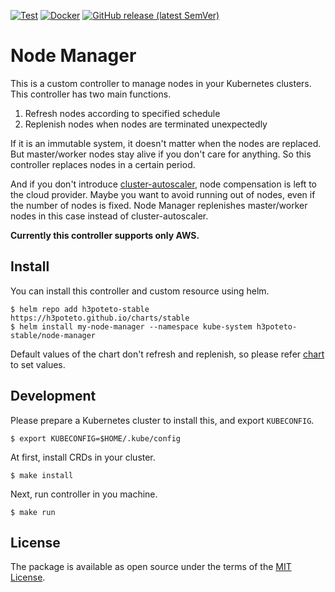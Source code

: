 [![Test](https://github.com/h3poteto/node-manager/actions/workflows/test.yml/badge.svg)](https://github.com/h3poteto/node-manager/actions/workflows/test.yml)
[![Docker](https://github.com/h3poteto/node-manager/actions/workflows/docker.yml/badge.svg)](https://github.com/h3poteto/node-manager/actions/workflows/docker.yml)
[![GitHub release (latest SemVer)](https://img.shields.io/github/v/release/h3poteto/node-manager)](https://github.com/h3poteto/node-manager/releases)

# Node Manager
This is a custom controller to manage nodes in your Kubernetes clusters. This controller has two main functions.

1. Refresh nodes according to specified schedule
1. Replenish nodes when nodes are terminated unexpectedly

If it is an immutable system, it doesn't matter when the nodes are replaced. But master/worker nodes stay alive if you don't care for anything. So this controller replaces nodes in a certain period.

And if you don't introduce [cluster-autoscaler](https://github.com/kubernetes/autoscaler), node compensation is left to the cloud provider. Maybe you want to avoid running out of nodes, even if the number of nodes is fixed. Node Manager replenishes master/worker nodes in this case instead of cluster-autoscaler.

**Currently this controller supports only AWS.**

## Install
You can install this controller and custom resource using helm.

```
$ helm repo add h3poteto-stable https://h3poteto.github.io/charts/stable
$ helm install my-node-manager --namespace kube-system h3poteto-stable/node-manager
```

Default values of the chart don't refresh and replenish, so please refer [chart](https://github.com/h3poteto/charts/tree/master/stable/node-manager#configuration) to set values.

## Development
Please prepare a Kubernetes cluster to install this, and export `KUBECONFIG`.

```
$ export KUBECONFIG=$HOME/.kube/config
```

At first, install CRDs in your cluster.

```
$ make install
```

Next, run controller in you machine.

```
$ make run
```

## License
The package is available as open source under the terms of the [MIT License](https://opensource.org/licenses/MIT).

